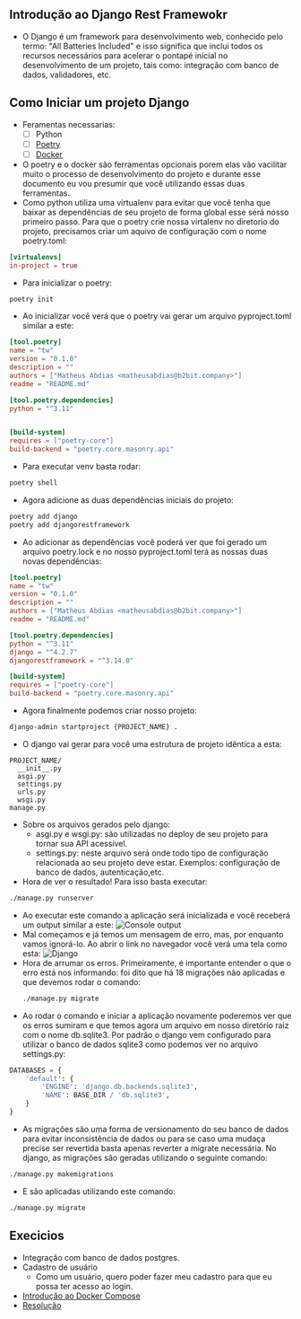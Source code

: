 ## Introdução ao Django Rest Framewokr

- O Django é um framework para desenvolvimento web, conhecido pelo termo: "All Batteries Included" e isso significa que inclui todos os recursos necessários para acelerar o pontapé inicial no desenvolvimento de um projeto, tais como: integração com banco de dados, validadores, etc.

## Como Iniciar um projeto Django

- Feramentas necessarias:
  - [ ] Python
  - [ ] [Poetry](https://python-poetry.org/docs/#installing-with-the-official-installer)
  - [ ] [Docker](https://docs.docker.com/get-docker/)
- O poetry e o docker são ferramentas opcionais porem elas vão vacilitar muito o processo de desenvolvimento do projeto e durante esse documento eu vou presumir que você utilizando essas duas ferramentas.
- Como python utiliza uma virtualenv para evitar que você tenha que baixar as dependências de seu projeto de forma global esse será nosso primeiro passo. Para que o poetry crie nossa virtalenv no diretorio do projeto, precisamos criar um aquivo de configuração com o nome poetry.toml:

```toml
[virtualenvs]
in-project = true
```

- Para inicializar o poetry:

```bash
poetry init
```

- Ao inicializar você verá que o poetry vai gerar um arquivo pyproject.toml similar a este:

```toml
[tool.poetry]
name = "tw"
version = "0.1.0"
description = ""
authors = ["Matheus Abdias <matheusabdias@b2bit.company>"]
readme = "README.md"

[tool.poetry.dependencies]
python = "^3.11"


[build-system]
requires = ["poetry-core"]
build-backend = "poetry.core.masonry.api"
```

- Para executar venv basta rodar:

```bash
poetry shell
```

- Agora adicione as duas dependências iniciais do projeto:

```bash
poetry add django
poetry add djangorestframework
```

- Ao adicionar as dependências você poderá ver que foi gerado um arquivo poetry.lock e no nosso pyproject.toml terá as nossas duas novas dependências:

```toml
[tool.poetry]
name = "tw"
version = "0.1.0"
description = ""
authors = ["Matheus Abdias <matheusabdias@b2bit.company>"]
readme = "README.md"

[tool.poetry.dependencies]
python = "^3.11"
django = "^4.2.7"
djangorestframework = "^3.14.0"

[build-system]
requires = ["poetry-core"]
build-backend = "poetry.core.masonry.api"
```

- Agora finalmente podemos criar nosso projeto:

```bash
django-admin startproject {PROJECT_NAME} .
```

- O django vai gerar para você uma estrutura de projeto idêntica a esta:

```
PROJECT_NAME/
  __init__.py
  asgi.py
  settings.py
  urls.py
  wsgi.py
manage.py
```

- Sobre os arquivos gerados pelo django:
  - asgi.py e wsgi.py: são utilizadas no deploy de seu projeto para tornar sua API acessível.
  - settings.py: neste arquivo será onde todo tipo de configuração relacionada ao seu projeto deve estar. Exemplos: configuração de banco de dados, autenticação,etc.
- Hora de ver o resultado! Para isso basta executar:

```bash
./manage.py runserver
```

- Ao executar este comando a aplicação será inicializada e você receberá um output similar a este:
  ![Console output](https://back-end-master-class-assets.s3.amazonaws.com/Pasted+image+20231108224448.png)
- Mal começamos e já temos um mensagem de erro, mas, por enquanto vamos ignorá-lo. Ao abrir o link no navegador você verá uma tela como esta:
  ![Django](https://back-end-master-class-assets.s3.amazonaws.com/Pasted+image+20231108224828.png)
- Hora de arrumar os erros. Primeiramente, é importante entender o que o erro está nos informando: foi dito que há 18 migrações não aplicadas e que devemos rodar o comando:
  ```bash
  ./manage.py migrate
  ```
- Ao rodar o comando e iniciar a aplicação novamente poderemos ver que os erros sumiram e que temos agora um arquivo em nosso diretório raiz com o nome db.sqlite3. Por padrão o django vem configurado para utilizar o banco de dados sqlite3 como podemos ver no arquivo settings.py:

```python
DATABASES = {
    'default': {
        'ENGINE': 'django.db.backends.sqlite3',
        'NAME': BASE_DIR / 'db.sqlite3',
    }
}
```

- As migrações são uma forma de versionamento do seu banco de dados para evitar inconsistência de dados ou para se caso uma mudaça precise ser revertida basta apenas reverter a migrate necessária. No django, as migrações são geradas utilizando o seguinte comando:

```bash
./manage.py makemigrations
```

- E são aplicadas utilizando este comando:

```bash
./manage.py migrate
```

## Execicios

- Integração com banco de dados postgres.
- Cadastro de usuário
  - Como um usuário, quero poder fazer meu cadastro para que eu possa ter acesso ao login.
- [Introdução ao Docker Compose](extra_docker.md)
- [Resolução](exercise.md)

